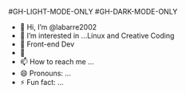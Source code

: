 #GH-LIGHT-MODE-ONLY
#GH-DARK-MODE-ONLY

- 👋 Hi, I’m @labarre2002
- 👀 I’m interested in ...Linux and Creative Coding
- 🌱 Front-end Dev
- 💞️ 
- 📫 How to reach me ...
- 😄 Pronouns: ...
- ⚡ Fun fact: ...

<!---
labarre2002/labarre2002 is a ✨ special ✨ repository because its `README.md` (this file) appears on your GitHub profile.
You can click the Preview link to take a look at your changes.
--->
